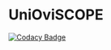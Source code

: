 # UniOviSCOPE
[![Codacy Badge](https://api.codacy.com/project/badge/Grade/e129ed6d6a664f3a9c14b0dbadf42eb1)](https://www.codacy.com?utm_source=github.com&amp;utm_medium=referral&amp;utm_content=AlbertoCortina/UniOviSCOPE&amp;utm_campaign=Badge_Grade)
